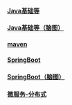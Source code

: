 
#### [Java基础等](./Java相关/Java基础等/_dirs.md)
#### [Java基础等（脑图）](./Java相关/Java基础等（脑图）/_dirs.md)
#### [maven](./Java相关/maven/_dirs.md)
#### [SpringBoot](./Java相关/SpringBoot/_dirs.md)
#### [SpringBoot（脑图）](./Java相关/SpringBoot（脑图）/_dirs.md)
#### [微服务-分布式](./Java相关/微服务-分布式/_dirs.md)